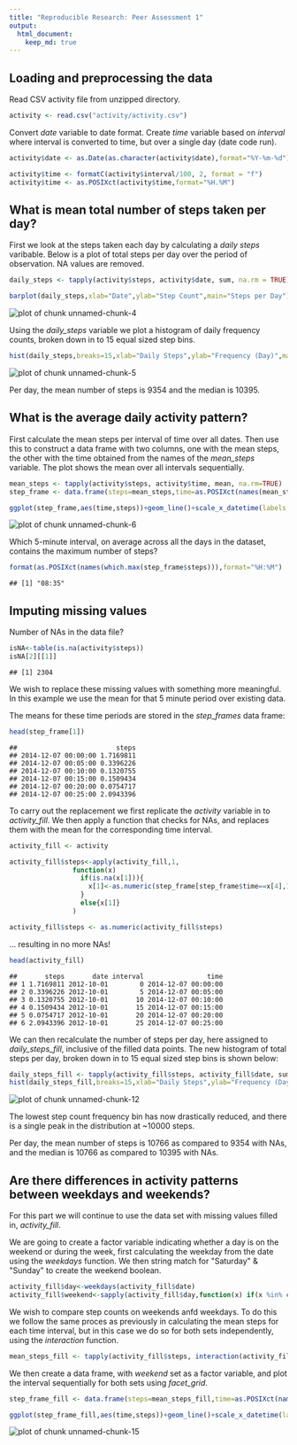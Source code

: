 ```yaml
---
title: "Reproducible Research: Peer Assessment 1"
output: 
  html_document:
    keep_md: true
---
```



## Loading and preprocessing the data




Read CSV activity file from unzipped directory.

```r
activity <- read.csv("activity/activity.csv")
```

Convert *date* variable to date format. Create *time* variable based on *interval* where interval is converted to time, but over a single day (date code run).  

```r
activity$date <- as.Date(as.character(activity$date),format="%Y-%m-%d")

activity$time <- formatC(activity$interval/100, 2, format = "f")
activity$time <- as.POSIXct(activity$time,format="%H.%M")
```

## What is mean total number of steps taken per day?

First we look at the steps taken each day by calculating a *daily steps* varibable. Below is a plot of total steps per day over the period of observation. NA values are removed.

```r
daily_steps <- tapply(activity$steps, activity$date, sum, na.rm = TRUE)

barplot(daily_steps,xlab="Date",ylab="Step Count",main="Steps per Day")
```

![plot of chunk unnamed-chunk-4](figure/unnamed-chunk-4-1.png) 

Using the *daily_steps* variable we plot a histogram of daily frequency counts, broken down in to 15 equal sized step bins.

```r
hist(daily_steps,breaks=15,xlab="Daily Steps",ylab="Frequency (Day)",main="Histogram of daily steps")
```

![plot of chunk unnamed-chunk-5](figure/unnamed-chunk-5-1.png) 

Per day, the mean number of steps  is 9354 and the median is 10395.

## What is the average daily activity pattern?

First calculate the mean steps per interval of time over all dates. Then use this to construct a data frame with two columns, one with the mean steps, the other with the time obtained from the names of the *mean_steps* variable. The plot shows the mean over all intervals sequentially.


```r
mean_steps <- tapply(activity$steps, activity$time, mean, na.rm=TRUE)
step_frame <- data.frame(steps=mean_steps,time=as.POSIXct(names(mean_steps)))

ggplot(step_frame,aes(time,steps))+geom_line()+scale_x_datetime(labels = date_format(format="%H:%M")) + xlab("Time") + ylab("Mean no. of steps") + ggtitle("Mean steps against time interval")
```

![plot of chunk unnamed-chunk-6](figure/unnamed-chunk-6-1.png) 

Which 5-minute interval, on average across all the days in the dataset, contains the maximum number of steps?


```r
format(as.POSIXct(names(which.max(step_frame$steps))),format="%H:%M")
```

```
## [1] "08:35"
```

## Imputing missing values

Number of NAs in the data file?


```r
isNA<-table(is.na(activity$steps))
isNA[2][[1]]
```

```
## [1] 2304
```

We wish to replace these missing values with something more meaningful. In this example we use the mean for that 5 minute period over existing data. 

The means for these time periods are stored in the *step_frames* data frame:

```r
head(step_frame[1])
```

```
##                         steps
## 2014-12-07 00:00:00 1.7169811
## 2014-12-07 00:05:00 0.3396226
## 2014-12-07 00:10:00 0.1320755
## 2014-12-07 00:15:00 0.1509434
## 2014-12-07 00:20:00 0.0754717
## 2014-12-07 00:25:00 2.0943396
```

To carry out the replacement we first replicate the *activity* variable in to *activity_fill*. We then apply a function that checks for NAs, and replaces them with the mean for the corresponding time interval.


```r
activity_fill <- activity

activity_fill$steps<-apply(activity_fill,1,
                function(x) 
                  if(is.na(x[1])){ 
                    x[1]<-as.numeric(step_frame[step_frame$time==x[4],1])
                  }
                  else{x[1]}
                )

activity_fill$steps <- as.numeric(activity_fill$steps)
```

... resulting in no more NAs!


```r
head(activity_fill)
```

```
##       steps       date interval                time
## 1 1.7169811 2012-10-01        0 2014-12-07 00:00:00
## 2 0.3396226 2012-10-01        5 2014-12-07 00:05:00
## 3 0.1320755 2012-10-01       10 2014-12-07 00:10:00
## 4 0.1509434 2012-10-01       15 2014-12-07 00:15:00
## 5 0.0754717 2012-10-01       20 2014-12-07 00:20:00
## 6 2.0943396 2012-10-01       25 2014-12-07 00:25:00
```

We can then recalculate the number of steps per day, here assigned to *daily_steps_fill*, inclusive of the filled data points. The new histogram of total steps per day, broken down in to 15 equal sized step bins is shown below:


```r
daily_steps_fill <- tapply(activity_fill$steps, activity_fill$date, sum, na.rm = TRUE)
hist(daily_steps_fill,breaks=15,xlab="Daily Steps",ylab="Frequency (Day)",main="Histogram of daily steps (with filled values)")
```

![plot of chunk unnamed-chunk-12](figure/unnamed-chunk-12-1.png) 

The lowest step count frequency bin has now drastically reduced, and there is a single peak in the distribution at ~10000 steps.

Per day, the mean number of steps  is 10766 as compared to 9354 with NAs, and the median is 10766 as compared to 10395 with NAs.



## Are there differences in activity patterns between weekdays and weekends?

For this part we will continue to use the data set with missing values filled in, *activity_fill*.

We are going to create a factor variable indicating whether a day is on the weekend or during the week, first calculating the weekday from the date using the *weekdays* function. We then string match for "Saturday" & "Sunday" to create the weekend boolean.


```r
activity_fill$day<-weekdays(activity_fill$date)
activity_fill$weekend<-sapply(activity_fill$day,function(x) if(x %in% c("Saturday","Sunday")){T}else{F})
```

We wish to compare step counts on weekends anfd weekdays. To do this we follow the same proces as previously in calculating the mean steps for each time interval, but in this case we do so for both sets independently, using the *interaction* function.


```r
mean_steps_fill <- tapply(activity_fill$steps, interaction(activity_fill$time,activity_fill$weekend), mean)
```

We then create a data frame, with *weekend* set as a factor variable, and plot the interval sequentially for both sets using *facet_grid*.



```r
step_frame_fill <- data.frame(steps=mean_steps_fill,time=as.POSIXct(names(mean_steps_fill)),weekend=as.factor(c(rep("weekday", 288), rep("weekend", 288))))

ggplot(step_frame_fill,aes(time,steps))+geom_line()+scale_x_datetime(labels = date_format(format="%H:%M")) + xlab("Time") + ylab("Mean no. of steps") + ggtitle("Mean steps against time interval") + facet_grid(. ~ weekend)
```

![plot of chunk unnamed-chunk-15](figure/unnamed-chunk-15-1.png) 



